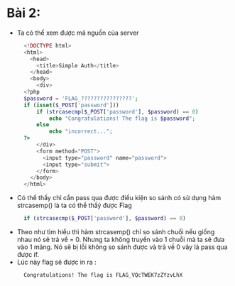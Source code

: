 # Bài 2:
- Ta có thể xem được mã nguồn của server
  ```php
    <!DOCTYPE html>
    <html>
      <head>
        <title>Simple Auth</title>
      </head>
      <body>
        <div>
    <?php
    $password = 'FLAG_????????????????';
    if (isset($_POST['password']))
        if (strcasecmp($_POST['password'], $password) == 0)
            echo "Congratulations! The flag is $password";
        else
            echo "incorrect...";
    ?>
        </div>
        <form method="POST">
          <input type="password" name="password">
          <input type="submit">
        </form>
      </body>
    </html>
  ```
- Có thể thấy chỉ cần pass qua được điều kiện so sánh có sử dụng hàm strcasemp() là ta có thể thấý được Flag
  ```php
    if (strcasecmp($_POST['password'], $password) == 0)
  ```
- Theo như tìm hiểu thì hàm strcasemp() chỉ so sánh chuối nếu giống nhau nó sẽ trả về = 0. Nhưng ta không truyền vào 1 chuỗi mà ta sẽ đưa vào 1 mảng. Nó sẽ bị lỗi không so sánh được và trả về 0 vây lá pass qua được if.
- Lúc này flag sẽ được in ra :
  ```
    Congratulations! The flag is FLAG_VQcTWEK7zZYzvLhX
  ```

